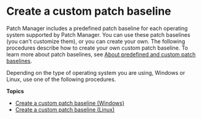 # Create a custom patch baseline<a name="sysman-patch-baseline-console"></a>

Patch Manager includes a predefined patch baseline for each operating system supported by Patch Manager\. You can use these patch baselines \(you can't customize them\), or you can create your own\. The following procedures describe how to create your own custom patch baseline\. To learn more about patch baselines, see [About predefined and custom patch baselines](sysman-patch-baselines.md)\.

Depending on the type of operating system you are using, Windows or Linux, use one of the following procedures\.

**Topics**
+ [Create a custom patch baseline \(Windows\)](create-baseline-console-windows.md)
+ [Create a custom patch baseline \(Linux\)](create-baseline-console-linux.md)